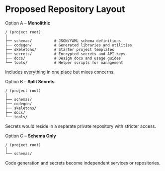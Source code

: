 # Proposed Repository Layout

Option A – **Monolithic**
```
/ (project root)
│
├── schemas/          # JSON/YAML schema definitions
├── codegen/          # Generated libraries and utilities
├── skeletons/        # Starter project templates
├── secrets/          # Encrypted secrets and API keys
├── docs/             # Design docs and usage guides
└── tools/            # Helper scripts for management
```
Includes everything in one place but mixes concerns.

Option B – **Split Secrets**
```
/ (project root)
│
├── schemas/
├── codegen/
├── skeletons/
├── docs/
└── tools/
```
Secrets would reside in a separate private repository with stricter access.

Option C – **Schema Only**
```
/ (project root)
│
└── schemas/
```
Code generation and secrets become independent services or repositories.
